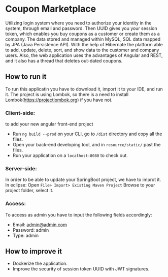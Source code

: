 # Coupon Marketplace
Utilizing login system where you need to authorize your identity in the system, through email and password. Then UUID gives you your session token, which enables you buy coupons as a customer or create them as a company. 
The data stored and managed within MySQL, SQL data mapped by JPA (Java Persistence API). With the help of Hibernate the platform able to add, update, delete, sort, and show data to the customer and company users. Also, the web application uses the advantages of Angular and REST, and it also has a thread that deletes out-dated coupons.


## How to run it
To run this applicatin you have to download it, import it to your IDE, and run it.
The project is using Lombok, so there is a need to install Lombok(https://projectlombok.org) if you have not.
### Client-side:
to add your new angular front-end project
- Run `ng build --prod` on your CLI, go to `/dist` directory and copy all the files.
- Open your back-end developing tool, and in `resource/static/` past the files.
- Run your application on a `localhost:8080` to check out.
### Server-side:
In order to be able to update your SpringBoot project, we have to improt it.
In eclipse: Open `File> Import> Existing Maven Project` Browse to your project folder, select it.
### Access:
To access as admin you have to input the following fields accordingly:
- Email: admin@admin.com
- Password: admin
- Type: admin


## How to improve it
- Dockerize the application.
- Improve the security of session token UUID with JWT signatures.


